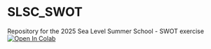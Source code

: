# SLSC_SWOT
Repository for the 2025 Sea Level Summer School - SWOT exercise
[![Open In Colab](https://colab.research.google.com/assets/colab-badge.svg)](
https://colab.research.google.com/github/carocamargo/SLSC_SWOT/blob/main/SWOT_Notebook.ipynb)
